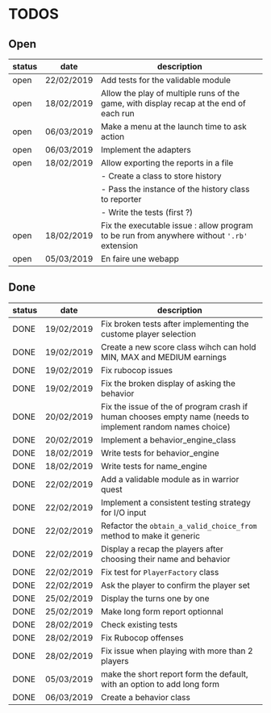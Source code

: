 # TODOS

## Open
|status| date | description |
|:---|:---:| ---|
|open|22/02/2019|Add tests for the validable module|
|open|18/02/2019|Allow the play of multiple runs of the game, with display recap at the end of each run|
|open|06/03/2019|Make a menu at the launch time to ask action|
|open|06/03/2019|Implement the adapters|
|open|18/02/2019|Allow exporting the reports in a file|
| ||- Create a class to store history|
| ||- Pass the instance of the history class to reporter|
| ||- Write the tests (first ?)|
|open|18/02/2019|Fix the executable issue : allow program to be run from anywhere without `'.rb'` extension
|open|05/03/2019|En faire une webapp|

## Done
|status| date | description |
|:---|:---:| ---|
|DONE|19/02/2019|Fix broken tests after implementing the custome player selection|
|DONE|19/02/2019|Create a new score class wihch can hold MIN, MAX and MEDIUM earnings|
|DONE|19/02/2019|Fix rubocop issues|
|DONE|19/02/2019|Fix the broken display of asking the behavior|
|DONE|20/02/2019|Fix the issue of the of program crash if human chooses empty name (needs to implement random names choice)|
|DONE|20/02/2019|Implement a behavior_engine_class|
|DONE|18/02/2019|Write tests for behavior_engine|
|DONE|18/02/2019|Write tests for name_engine |
|DONE|22/02/2019|Add a validable module as in warrior quest|
|DONE|22/02/2019|Implement a consistent testing strategy for I/O input|
|DONE|22/02/2019|Refactor the `obtain_a_valid_choice_from` method to make it generic|
|DONE|22/02/2019|Display a recap the players after choosing their name and behavior|
|DONE|22/02/2019|Fix test for `PlayerFactory` class|
|DONE|22/02/2019|Ask the player to confirm the player set
|DONE|25/02/2019|Display the turns one by one|
|DONE|25/02/2019|Make long form report optionnal|
|DONE|28/02/2019|Check existing tests|
|DONE|28/02/2019|Fix Rubocop offenses|
|DONE|28/02/2019|Fix issue when playing with more than 2 players|
|DONE|05/03/2019|make the short report form the default, with an option to add long form|
|DONE|06/03/2019|Create a behavior class|

